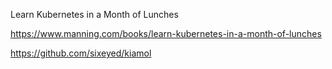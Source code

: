 Learn Kubernetes in a Month of Lunches

https://www.manning.com/books/learn-kubernetes-in-a-month-of-lunches

https://github.com/sixeyed/kiamol
